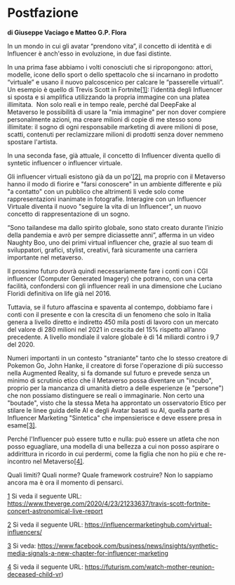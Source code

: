 Postfazione
===========

**di Giuseppe Vaciago e Matteo G.P. Flora**

In un mondo in cui gli avatar “prendono vita”, il concetto di identità e di
Influencer è anch'esso in evoluzione, in due fasi distinte.

In una prima fase abbiamo i volti conosciuti che si ripropongono: attori,
modelle, icone dello sport o dello spettacolo che si incarnano in prodotto
“virtuale” e usano il nuovo palcoscenico per calcare le “passerelle
virtuali”. Un esempio è quello di Trevis Scott in Fortnite[[1]](#_ftn1):
l'identità degli Influencer si sposta e si amplifica utilizzando la propria
immagine con una platea illimitata.  Non solo reali e in tempo reale, perché dal
DeepFake al Metaverso le possibilità di usare la "mia immagine" per non dover
compiere personalmente azioni, ma creare milioni di copie di me stesso sono
illimitate: il sogno di ogni responsabile marketing di avere milioni di pose,
scatti, contenuti per reclamizzare milioni di prodotti senza dover nemmeno
spostare l'artista.

In una seconda fase, già attuale, il concetto di Influencer diventa quello di
syntetic influencer o influencer virtuale.

Gli influencer virtuali esistono già da un po'[[2]](#_ftn2), ma proprio con il
Metaverso hanno il modo di fiorire e "farsi conoscere" in un ambiente differente
e più "a contatto" con un pubblico che altrimenti li vede solo come
rappresentazioni inanimate in fotografie. Interagire con un Influencer Virtuale
diventa il nuovo "seguire la vita di un Influencer", un nuovo concetto di
rappresentazione di un sogno.

“Sono tailandese ma dallo spirito globale, sono stato creato durante l’inizio
della pandemia e avrò per sempre diciassette anni”, afferma in un video Naughty
Boo, uno dei primi virtual influencer che, grazie al suo team di sviluppatori,
grafici, stylist, creativi, farà sicuramente una carriera importante nel
metaverso.

Il prossimo futuro dovrà quindi necessariamente fare i conti con i CGI
influencer (Computer Generated Imagery) che potranno, con una certa facilità,
confondersi con gli influencer reali in una dimensione che Luciano Floridi
definitiva on life già nel 2016.

Tuttavia, se il futuro affascina e spaventa al contempo, dobbiamo fare i conti
con il presente e con la crescita di un fenomeno che solo in Italia genera a
livello diretto e indiretto 450 mila posti di lavoro con un mercato del valore
di 280 milioni nel 2021 in crescita del 15% rispetto all’anno precedente. A
livello mondiale il valore globale è di 14 miliardi contro i 9,7 del 2020.

Numeri importanti in un contesto "straniante" tanto che lo stesso creatore di
Pokemon Go, John Hanke, il creatore di forse l'operazione di più successo nella
Augmented Reality, si fa domande sul futuro e prevede senza un minimo di
scrutinio etico che il Metaverso possa diventare un "incubo", proprio per la
mancanza di umanità dietro a delle esperienze (e "persone") che non possiamo
distinguere se reali o immaginarie. Non certo una "boutade", visto che la stessa
Meta ha approntato un osservatorio Etico per stilare le linee guida delle AI e
degli Avatar basati su AI, quella parte di Influencer Marketing "Sintetica" che
impensierisce e deve essere presa in esame[[3]](#_ftn3).

Perché l'Influencer può essere tutto e nulla: può essere un atleta che non posso
eguagliare, una modella di una bellezza a cui non posso aspirare o addirittura
in ricordo in cui perdermi, come la figlia che non ho più e che re-incontro nel
Metaverso[[4]](#_ftn4).

Quali limiti? Quali norme? Quale framework costruire? Non lo sappiamo ancora ma
è ora il momento di pensarci.

[1](#_ftnref1) Si veda il seguente URL:
<https://www.theverge.com/2020/4/23/21233637/travis-scott-fortnite-concert-astronomical-live-report>

[2](#_ftnref2) Si veda il seguente URL:
<https://influencermarketinghub.com/virtual-influencers/>

[3](#_ftnref3) Si veda:
https://www.facebook.com/business/news/insights/synthetic-media-signals-a-new-chapter-for-influencer-marketing

[4](#_ftnref4) Si veda il seguente URL:
https://futurism.com/watch-mother-reunion-deceased-child-vr)
